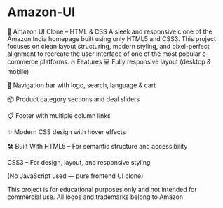 # Amazon-UI
🛒 Amazon UI Clone – HTML &amp; CSS A sleek and responsive clone of the Amazon India homepage built using only HTML5 and CSS3. This project focuses on clean layout structuring, modern styling, and pixel-perfect alignment to recreate the user interface of one of the most popular e-commerce platforms.
🔥 Features
💻 Fully responsive layout (desktop & mobile)

🧭 Navigation bar with logo, search, language & cart

📦 Product category sections and deal sliders

📋 Footer with multiple column links

✨ Modern CSS design with hover effects

🛠️ Built With
HTML5 – For semantic structure and accessibility

CSS3 – For design, layout, and responsive styling

(No JavaScript used — pure frontend UI clone)

This project is for educational purposes only and not intended for commercial use. All logos and trademarks belong to Amazon